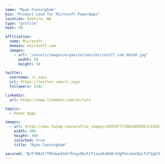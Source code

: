 ```yaml
---
name: "Ryan Cunningham"
bio: "Product Lead for Microsoft PowerApps"
location: Seattle, WA
type: "profile"
heat: 50

affiliation:
  name: Microsoft
  domain: microsoft.com
  images:
    - url: "/assets/images/organizations/microsoft.com-50x50.jpg"
      width: 50
      height: 50

twitter:
  username: rc_says
  url: https://twitter.com/rc_says
  followers: 2502

linkedin:
  url: https://www.linkedin.com/in/rycu

topics:
  - Power Apps

images:
  - url: https://pbs.twimg.com/profile_images/459747717862805504/CJIGZejd_400x400.png
    width: 400
    height: 400
    isCached: true
    title: "Ryan Cunningham"

secured: "B/F78NiF/TOh4xpd3dnThtgxOkzFsT1iax0zK5H+IUgPVxi4wCWyLfUf2g2lKbnngcYniTPaJis4sIpFIn9aB9nCSQXgkuY/N8c8LtV7Q8G82PMmvMgZQDm3zVQgNObR6u4WyT8tYmXcfoC1JdT0CqaCXqYxFJzz/jkonNsnmDA9U3nHsYg+ia0Z2+DM1+Q87Js+oXdr0uEOG6FUAHPAbJ/oEUHFQHcoXPzY4Ked2/MQiQjCS913ecl/xBsjZ9QqApSl343bzuhJcF7cF6amoxkR7PxxNd5654V/UUm1Xg/gy52werv13hjJh88D/W00HHdfkgBntf4Roha93BBinyKOIzR0xKV5ZLp76jAswo8suoax4lT4mS3i+aXM+78avQeAFjyKhGJ13G+953Cb2sytSW2Ls+6hYNUVSgyUc30=;xC7lpcgYJ9n7EoyHyt9mZw=="
---
```


